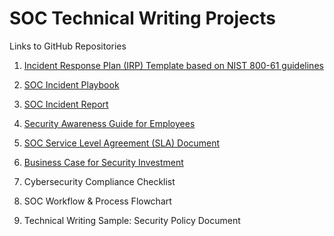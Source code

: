 # SOC Technical Writing Projects

Links to GitHub Repositories

1. [Incident Response Plan (IRP) Template based on NIST 800-61 guidelines](https://github.com/JustinRLew/Incident-Response-Plan-Template)

3. [SOC Incident Playbook](https://github.com/JustinRLew/SOC-incident-playbook)

4. [SOC Incident Report](https://github.com/JustinRLew/SOC-Incident-Report-Example)

5. [Security Awareness Guide for Employees](https://github.com/JustinRLew/Security-awareness-guide)

6. [SOC Service Level Agreement (SLA) Document](https://github.com/JustinRLew/SOC-SLA-doc-example)

7. [Business Case for Security Investment](https://github.com/JustinRLew/Business-Case-for-Security-Investment)

8. Cybersecurity Compliance Checklist

9. SOC Workflow & Process Flowchart

10. Technical Writing Sample: Security Policy Document


